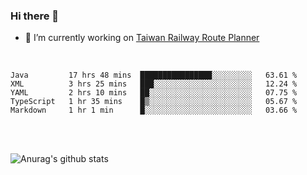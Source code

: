 ### Hi there 👋

- 🔭 I’m currently working on [Taiwan Railway Route Planner](https://github.com/Taiwan-Railway-Route-Planner)

<br/>

<!--START_SECTION:waka-->
```text
Java         17 hrs 48 mins  ████████████████░░░░░░░░░   63.61 % 
XML          3 hrs 25 mins   ███░░░░░░░░░░░░░░░░░░░░░░   12.24 % 
YAML         2 hrs 10 mins   ██░░░░░░░░░░░░░░░░░░░░░░░   07.75 % 
TypeScript   1 hr 35 mins    █▒░░░░░░░░░░░░░░░░░░░░░░░   05.67 % 
Markdown     1 hr 1 min      █░░░░░░░░░░░░░░░░░░░░░░░░   03.66 % 
```
<!--END_SECTION:waka-->

<br/>
<br/>

![Anurag's github stats](https://github-readme-stats.vercel.app/api?username=DepickereSven&show_icons=true&theme=tokyonight)



<!--
**DepickereSven/DepickereSven** is a ✨ _special_ ✨ repository because its `README.md` (this file) appears on your GitHub profile.

Here are some ideas to get you started:

- 🔭 I’m currently working on ...
- 🌱 I’m currently learning ...
- 👯 I’m looking to collaborate on ...
- 🤔 I’m looking for help with ...
- 💬 Ask me about ...
- 📫 How to reach me: ...
- 😄 Pronouns: ...
- ⚡ Fun fact: ...
-->
